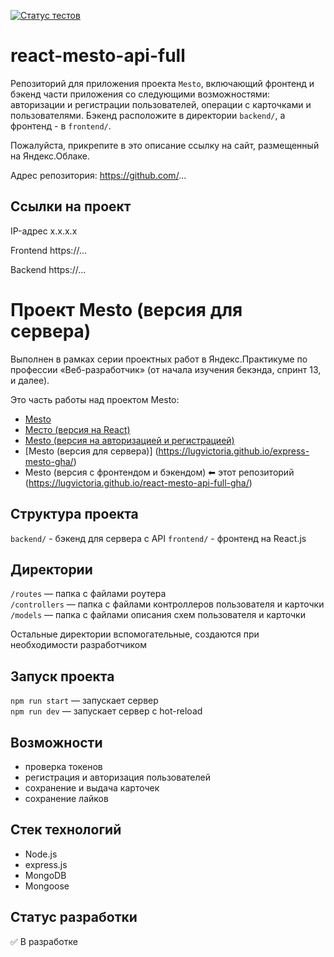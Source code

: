[![Статус тестов](../../actions/workflows/tests.yml/badge.svg)](../../actions/workflows/tests.yml)

# react-mesto-api-full
Репозиторий для приложения проекта `Mesto`, включающий фронтенд и бэкенд части приложения со следующими возможностями: авторизации и регистрации пользователей, операции с карточками и пользователями. Бэкенд расположите в директории `backend/`, а фронтенд - в `frontend/`. 
  
Пожалуйста, прикрепите в это описание ссылку на сайт, размещенный на Яндекс.Облаке.

Адрес репозитория: https://github.com/...

## Ссылки на проект

IP-адрес x.x.x.x

Frontend https://...

Backend https://...


# Проект Mesto (версия для сервера)
Выполнен в рамках серии проектных работ в Яндекс.Практикуме по профессии «Веб-разработчик» (от начала изучения бекэнда, спринт 13, и далее).

Это часть работы над проектом Mesto:

* [Mesto](https://lugvictoria.github.io/mesto)
* [Место (версия на React)](https://lugvictoria.github.io/mesto-react)
* [Mesto (версия на авторизацией и регистрацией)](https://lugvictoria.github.io/react-mesto-auth)
* [Mesto (версия для сервера)]    (https://lugvictoria.github.io/express-mesto-gha/)
* Mesto (версия с фронтендом и бэкендом)   ⬅ этот репозиторий (https://lugvictoria.github.io/react-mesto-api-full-gha/)

## Структура проекта

`backend/` - бэкенд для сервера с API
`frontend/` - фронтенд на React.js

## Директории

`/routes` — папка с файлами роутера  
`/controllers` — папка с файлами контроллеров пользователя и карточки   
`/models` — папка с файлами описания схем пользователя и карточки  
  
Остальные директории вспомогательные, создаются при необходимости разработчиком

## Запуск проекта

`npm run start` — запускает сервер   
`npm run dev` — запускает сервер с hot-reload


## Возможности
* проверка токенов
* регистрация и авторизация пользователей
* сохранение и выдача карточек
* сохранение лайков

## Стек технологий
* Node.js
* express.js
* MongoDB
* Mongoose

## Статус разработки
✅ В разработке

